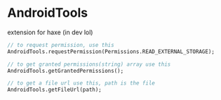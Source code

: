 # AndroidTools
extension for haxe (in dev lol)

```haxe
// to request permission, use this
AndroidTools.requestPermission(Permissions.READ_EXTERNAL_STORAGE);

// to get granted permissions(string) array use this
AndroidTools.getGrantedPermissions();

// to get a file url use this, path is the file
AndroidTools.getFileUrl(path);

```
